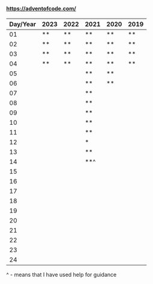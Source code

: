 #### https://adventofcode.com/

|Day/Year|2023|2022|2021|2020|2019|
|--------|----|----|----|----|----|
|01|**|**|**|**|**|
|02|**|**|**|**|**|
|03|**|**|**|**|**|
|04|**|**|**|**|**|
|05|||**|**||
|06|||**|**||
|07|||**|||
|08|||**|||
|09|||**|||
|10|||**|||
|11|||**|||
|12|||*|||
|13|||**|||
|14|||**^|||
|15||||||
|16||||||
|17||||||
|18||||||
|19||||||
|20||||||
|21||||||
|22||||||
|23||||||
|24||||||

^ - means that I have used help for guidance